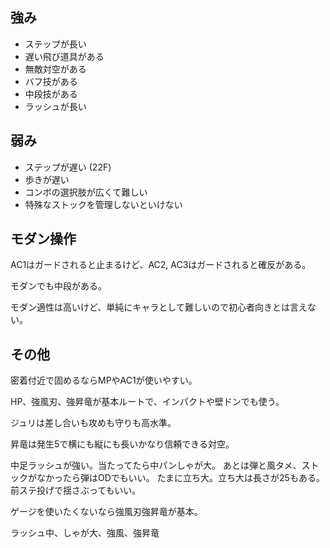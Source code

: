 ## 強み

- ステップが長い
- 遅い飛び道具がある
- 無敵対空がある
- バフ技がある
- 中段技がある
- ラッシュが長い

## 弱み

- ステップが遅い (22F)
- 歩きが遅い
- コンボの選択肢が広くて難しい
- 特殊なストックを管理しないといけない

## モダン操作

AC1はガードされると止まるけど、AC2, AC3はガードされると確反がある。

モダンでも中段がある。

モダン適性は高いけど、単純にキャラとして難しいので初心者向きとは言えない。

## その他

密着付近で固めるならMPやAC1が使いやすい。

HP、強風刃、強昇竜が基本ルートで、インパクトや壁ドンでも使う。

ジュリは差し合いも攻めも守りも高水準。

昇竜は発生5で横にも縦にも長いかなり信頼できる対空。

中足ラッシュが強い。当たってたら中パンしゃが大。
あとは弾と風タメ、ストックがなかったら弾はODでもいい。
たまに立ち大。立ち大は長さが25もある。前ステ投げで揺さぶってもいい。

ゲージを使いたくないなら強風刃強昇竜が基本。

ラッシュ中、しゃが大、強風、強昇竜
